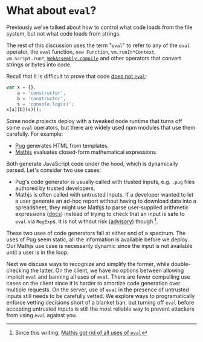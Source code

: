 # What about `eval`?

Previously we've talked about how to control what code loads
from the file system, but not what code loads from strings.

The rest of this discussion uses the term "`eval`" to refer to any of
the `eval` operator, the `eval` function, `new Function`,
`vm.runIn*Context`, `vm.Script.run*`, [`WebAssembly.compile`][]
and other operators that convert strings or bytes into code.

Recall that it is difficult to prove that code
[does not `eval`](../chapter-1/threat-RCE.md):

```js
var x = {},
    a = 'constructor',
    b = 'constructor',
    s = 'console.log(s)';
x[a][b](s)();
```

Some node projects deploy with a tweaked node runtime that turns off
some `eval` operators, but there are widely used npm modules that use
them carefully.  For example:

*  [Pug][]  generates HTML from templates.
*  [Mathjs][] evaluates closed-form mathematical expressions.

Both generate JavaScript code under the hood, which is dynamically
parsed.  Let's consider two use cases:

*  Pug's code generator is usually called with trusted inputs, e.g.
   `.pug` files authored by trusted developers.
*  Mathjs is often called with untrusted inputs.  If a developer
   wanted to let a user generate an ad-hoc report without having to
   download data into a spreadsheet, they might use Mathjs to parse
   user-supplied arithmetic expressions ([docs][more_secure_eval])
   instead of trying to check that an input is safe to `eval` via
   `RegExp`s.  It is not without risk ([advisory][adv552])
   though [^1].

These two uses of code generators fall at either end of a spectrum.
The uses of Pug seem static, all the information is available before
we deploy.  Our Mathjs use case is necessarily dynamic since the
input is not available until a user is in the loop.

Next we discuss ways to recognize and simplify the former, while
double-checking the latter.  On the client, we have no options between
allowing implicit `eval` and banning all uses of `eval`.  There are
fewer compelling use cases on the client since it is harder to
amortize code generation over multiple requests.  On the server, use
of `eval` in the presence of untrusted inputs still needs to be
carefully vetted.  We explore ways to programatically enforce vetting
decisions short of a blanket ban, but turning off `eval` before
accepting untrusted inputs is still the most reliable way to prevent
attackers from using `eval` against you.

[^1]: Since this writing, [Mathjs got rid of all uses of `eval`][no-eval-issue]


[`WebAssembly.compile`]: http://webassembly.org/docs/js/#webassemblycompile
[Pug]: https://pugjs.org/
[Mathjs]: http://mathjs.org/
[more_secure_eval]: http://mathjs.org/examples/advanced/more_secure_eval.js.html
[adv552]: https://nodesecurity.io/advisories/552
[no-eval-issue]: https://github.com/josdejong/mathjs/issues/1019#issuecomment-367289278
